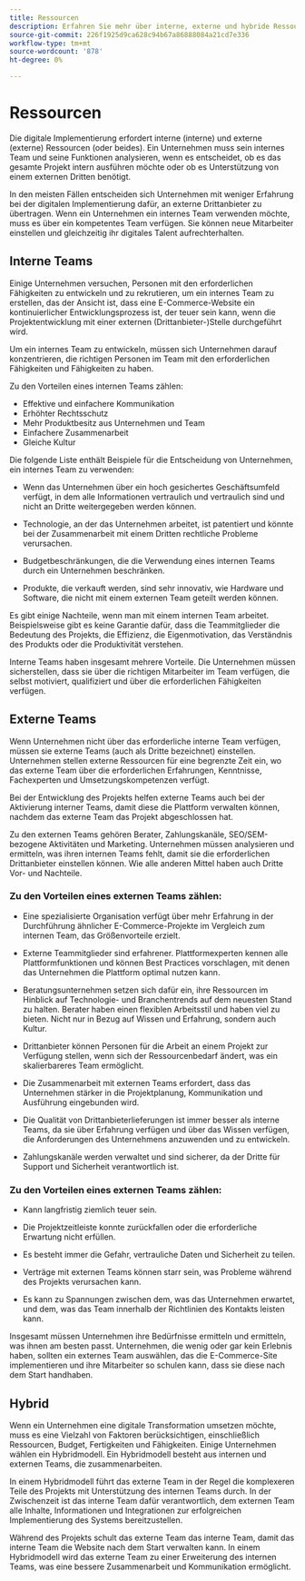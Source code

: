 ```yaml
---
title: Ressourcen
description: Erfahren Sie mehr über interne, externe und hybride Ressourcen, die Ihre E-Commerce-Teams unterstützen können.
source-git-commit: 226f1925d9ca628c94b67a86888084a21cd7e336
workflow-type: tm+mt
source-wordcount: '878'
ht-degree: 0%

---
```



# Ressourcen

Die digitale Implementierung erfordert interne (interne) und externe (externe) Ressourcen (oder beides). Ein Unternehmen muss sein internes Team und seine Funktionen analysieren, wenn es entscheidet, ob es das gesamte Projekt intern ausführen möchte oder ob es Unterstützung von einem externen Dritten benötigt.

In den meisten Fällen entscheiden sich Unternehmen mit weniger Erfahrung bei der digitalen Implementierung dafür, an externe Drittanbieter zu übertragen. Wenn ein Unternehmen ein internes Team verwenden möchte, muss es über ein kompetentes Team verfügen. Sie können neue Mitarbeiter einstellen und gleichzeitig ihr digitales Talent aufrechterhalten.

## Interne Teams

Einige Unternehmen versuchen, Personen mit den erforderlichen Fähigkeiten zu entwickeln und zu rekrutieren, um ein internes Team zu erstellen, das der Ansicht ist, dass eine E-Commerce-Website ein kontinuierlicher Entwicklungsprozess ist, der teuer sein kann, wenn die Projektentwicklung mit einer externen (Drittanbieter-)Stelle durchgeführt wird.

Um ein internes Team zu entwickeln, müssen sich Unternehmen darauf konzentrieren, die richtigen Personen im Team mit den erforderlichen Fähigkeiten und Fähigkeiten zu haben.

Zu den Vorteilen eines internen Teams zählen:

- Effektive und einfachere Kommunikation
- Erhöhter Rechtsschutz
- Mehr Produktbesitz aus Unternehmen und Team
- Einfachere Zusammenarbeit
- Gleiche Kultur

Die folgende Liste enthält Beispiele für die Entscheidung von Unternehmen, ein internes Team zu verwenden:

- Wenn das Unternehmen über ein hoch gesichertes Geschäftsumfeld verfügt, in dem alle Informationen vertraulich und vertraulich sind und nicht an Dritte weitergegeben werden können.

- Technologie, an der das Unternehmen arbeitet, ist patentiert und könnte bei der Zusammenarbeit mit einem Dritten rechtliche Probleme verursachen.

- Budgetbeschränkungen, die die Verwendung eines internen Teams durch ein Unternehmen beschränken.

- Produkte, die verkauft werden, sind sehr innovativ, wie Hardware und Software, die nicht mit einem externen Team geteilt werden können.

Es gibt einige Nachteile, wenn man mit einem internen Team arbeitet. Beispielsweise gibt es keine Garantie dafür, dass die Teammitglieder die Bedeutung des Projekts, die Effizienz, die Eigenmotivation, das Verständnis des Produkts oder die Produktivität verstehen.

Interne Teams haben insgesamt mehrere Vorteile. Die Unternehmen müssen sicherstellen, dass sie über die richtigen Mitarbeiter im Team verfügen, die selbst motiviert, qualifiziert und über die erforderlichen Fähigkeiten verfügen.

## Externe Teams

Wenn Unternehmen nicht über das erforderliche interne Team verfügen, müssen sie externe Teams (auch als Dritte bezeichnet) einstellen. Unternehmen stellen externe Ressourcen für eine begrenzte Zeit ein, wo das externe Team über die erforderlichen Erfahrungen, Kenntnisse, Fachexperten und Umsetzungskompetenzen verfügt.

Bei der Entwicklung des Projekts helfen externe Teams auch bei der Aktivierung interner Teams, damit diese die Plattform verwalten können, nachdem das externe Team das Projekt abgeschlossen hat.

Zu den externen Teams gehören Berater, Zahlungskanäle, SEO/SEM-bezogene Aktivitäten und Marketing. Unternehmen müssen analysieren und ermitteln, was ihren internen Teams fehlt, damit sie die erforderlichen Drittanbieter einstellen können. Wie alle anderen Mittel haben auch Dritte Vor- und Nachteile.

### Zu den Vorteilen eines externen Teams zählen:

- Eine spezialisierte Organisation verfügt über mehr Erfahrung in der Durchführung ähnlicher E-Commerce-Projekte im Vergleich zum internen Team, das Größenvorteile erzielt.

- Externe Teammitglieder sind erfahrener. Plattformexperten kennen alle Plattformfunktionen und können Best Practices vorschlagen, mit denen das Unternehmen die Plattform optimal nutzen kann.

- Beratungsunternehmen setzen sich dafür ein, ihre Ressourcen im Hinblick auf Technologie- und Branchentrends auf dem neuesten Stand zu halten. Berater haben einen flexiblen Arbeitsstil und haben viel zu bieten. Nicht nur in Bezug auf Wissen und Erfahrung, sondern auch Kultur.

- Drittanbieter können Personen für die Arbeit an einem Projekt zur Verfügung stellen, wenn sich der Ressourcenbedarf ändert, was ein skalierbareres Team ermöglicht.

- Die Zusammenarbeit mit externen Teams erfordert, dass das Unternehmen stärker in die Projektplanung, Kommunikation und Ausführung eingebunden wird.

- Die Qualität von Drittanbieterlieferungen ist immer besser als interne Teams, da sie über Erfahrung verfügen und über das Wissen verfügen, die Anforderungen des Unternehmens anzuwenden und zu entwickeln.

- Zahlungskanäle werden verwaltet und sind sicherer, da der Dritte für Support und Sicherheit verantwortlich ist.

### Zu den Vorteilen eines externen Teams zählen:

- Kann langfristig ziemlich teuer sein.

- Die Projektzeitleiste konnte zurückfallen oder die erforderliche Erwartung nicht erfüllen.

- Es besteht immer die Gefahr, vertrauliche Daten und Sicherheit zu teilen.

- Verträge mit externen Teams können starr sein, was Probleme während des Projekts verursachen kann.

- Es kann zu Spannungen zwischen dem, was das Unternehmen erwartet, und dem, was das Team innerhalb der Richtlinien des Kontakts leisten kann.

Insgesamt müssen Unternehmen ihre Bedürfnisse ermitteln und ermitteln, was ihnen am besten passt. Unternehmen, die wenig oder gar kein Erlebnis haben, sollten ein externes Team auswählen, das die E-Commerce-Site implementieren und ihre Mitarbeiter so schulen kann, dass sie diese nach dem Start handhaben.

## Hybrid

Wenn ein Unternehmen eine digitale Transformation umsetzen möchte, muss es eine Vielzahl von Faktoren berücksichtigen, einschließlich Ressourcen, Budget, Fertigkeiten und Fähigkeiten. Einige Unternehmen wählen ein Hybridmodell. Ein Hybridmodell besteht aus internen und externen Teams, die zusammenarbeiten.

In einem Hybridmodell führt das externe Team in der Regel die komplexeren Teile des Projekts mit Unterstützung des internen Teams durch. In der Zwischenzeit ist das interne Team dafür verantwortlich, dem externen Team alle Inhalte, Informationen und Integrationen zur erfolgreichen Implementierung des Systems bereitzustellen.

Während des Projekts schult das externe Team das interne Team, damit das interne Team die Website nach dem Start verwalten kann. In einem Hybridmodell wird das externe Team zu einer Erweiterung des internen Teams, was eine bessere Zusammenarbeit und Kommunikation ermöglicht.
